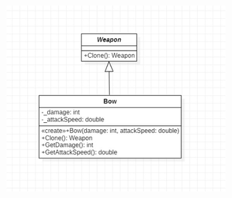 ![image](https://github.com/RedRabel99/23-Design-patterns-challange/blob/main/Prototype/Diagram.jpg)
